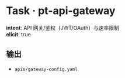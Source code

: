 # Task · pt-api-gateway

**intent**: API 网关/鉴权（JWT/OAuth）与速率限制  
**elicit**: true

## 输出

- `apis/gateway-config.yaml`
